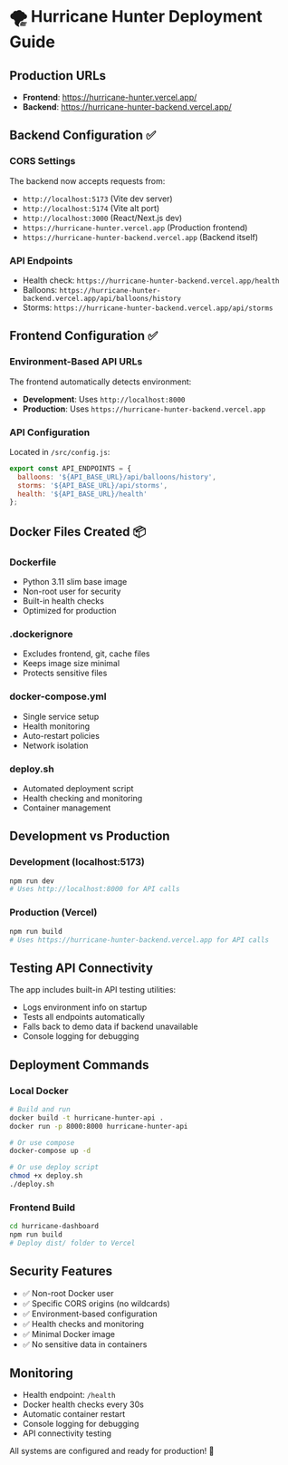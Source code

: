 # 🌪️ Hurricane Hunter Deployment Guide

## Production URLs
- **Frontend**: https://hurricane-hunter.vercel.app/
- **Backend**: https://hurricane-hunter-backend.vercel.app/

## Backend Configuration ✅

### CORS Settings
The backend now accepts requests from:
- `http://localhost:5173` (Vite dev server)
- `http://localhost:5174` (Vite alt port)
- `http://localhost:3000` (React/Next.js dev)
- `https://hurricane-hunter.vercel.app` (Production frontend)
- `https://hurricane-hunter-backend.vercel.app` (Backend itself)

### API Endpoints
- Health check: `https://hurricane-hunter-backend.vercel.app/health`
- Balloons: `https://hurricane-hunter-backend.vercel.app/api/balloons/history`
- Storms: `https://hurricane-hunter-backend.vercel.app/api/storms`

## Frontend Configuration ✅

### Environment-Based API URLs
The frontend automatically detects environment:
- **Development**: Uses `http://localhost:8000`
- **Production**: Uses `https://hurricane-hunter-backend.vercel.app`

### API Configuration
Located in `/src/config.js`:
```javascript
export const API_ENDPOINTS = {
  balloons: '${API_BASE_URL}/api/balloons/history',
  storms: '${API_BASE_URL}/api/storms',
  health: '${API_BASE_URL}/health'
};
```

## Docker Files Created 📦

### Dockerfile
- Python 3.11 slim base image
- Non-root user for security
- Built-in health checks
- Optimized for production

### .dockerignore
- Excludes frontend, git, cache files
- Keeps image size minimal
- Protects sensitive files

### docker-compose.yml
- Single service setup
- Health monitoring
- Auto-restart policies
- Network isolation

### deploy.sh
- Automated deployment script
- Health checking and monitoring
- Container management

## Development vs Production

### Development (localhost:5173)
```bash
npm run dev
# Uses http://localhost:8000 for API calls
```

### Production (Vercel)
```bash
npm run build
# Uses https://hurricane-hunter-backend.vercel.app for API calls
```

## Testing API Connectivity

The app includes built-in API testing utilities:
- Logs environment info on startup
- Tests all endpoints automatically
- Falls back to demo data if backend unavailable
- Console logging for debugging

## Deployment Commands

### Local Docker
```bash
# Build and run
docker build -t hurricane-hunter-api .
docker run -p 8000:8000 hurricane-hunter-api

# Or use compose
docker-compose up -d

# Or use deploy script
chmod +x deploy.sh
./deploy.sh
```

### Frontend Build
```bash
cd hurricane-dashboard
npm run build
# Deploy dist/ folder to Vercel
```

## Security Features

- ✅ Non-root Docker user
- ✅ Specific CORS origins (no wildcards)
- ✅ Environment-based configuration
- ✅ Health checks and monitoring
- ✅ Minimal Docker image
- ✅ No sensitive data in containers

## Monitoring

- Health endpoint: `/health`
- Docker health checks every 30s
- Automatic container restart
- Console logging for debugging
- API connectivity testing

All systems are configured and ready for production! 🚀